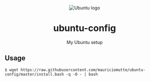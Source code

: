<p align="center">
  <img alt="Ubuntu logo" src="https://external-content.duckduckgo.com/iu/?u=https%3A%2F%2Fwebtoolsplus.com%2Fwp-content%2Fuploads%2F2015%2F12%2Frotatin-ubuntu-logo-gif.gif&f=1&nofb=1">
</p>
<h1 align="center">ubuntu-config</h1>
<p align="center">My Ubuntu setup</p>

## Usage

```
$ wget https://raw.githubusercontent.com/mauriciomutte/ubuntu-config/master/install.bash -q -O - | bash
```
